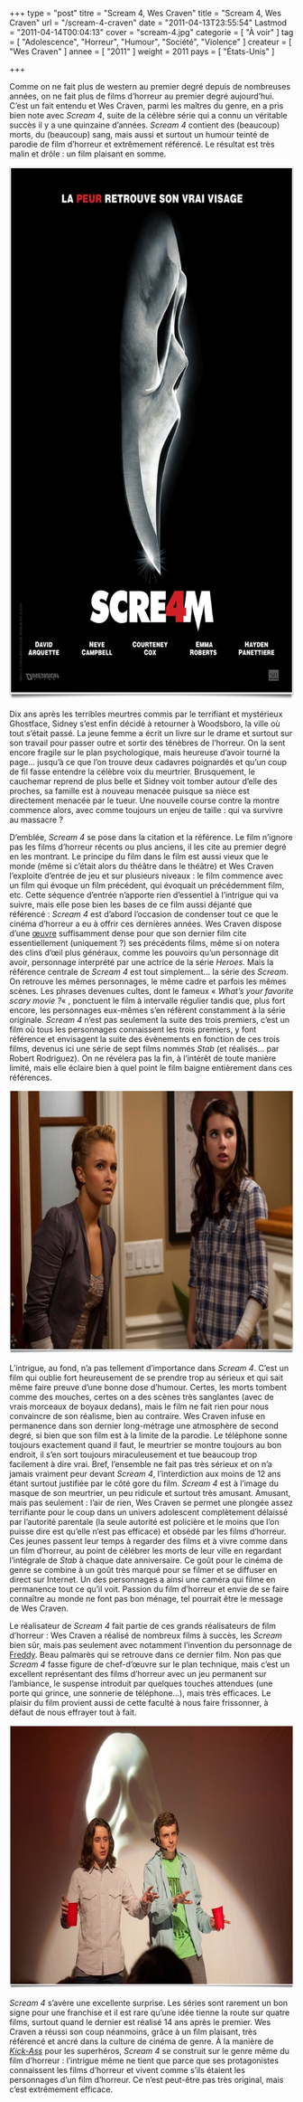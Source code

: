 +++
type = "post"
titre = "Scream 4, Wes Craven"
title = "Scream 4, Wes Craven"
url = "/scream-4-craven"
date = "2011-04-13T23:55:54"
Lastmod = "2011-04-14T00:04:13"
cover = "scream-4.jpg"
categorie = [ "À voir" ]
tag = [ "Adolescence", "Horreur", "Humour", "Société", "Violence" ]
createur = [ "Wes Craven" ]
annee = [ "2011" ]
weight = 2011
pays = [ "États-Unis" ]

+++

<p>Comme on ne fait plus de western au premier degré depuis de nombreuses années, on ne fait plus de films d&rsquo;horreur au premier degré aujourd&rsquo;hui. C&rsquo;est un fait entendu et Wes Craven, parmi les maîtres du genre, en a pris bien note avec <em>Scream 4</em>, suite de la célèbre série qui a connu un véritable succès il y a une quinzaine d&rsquo;années. <em>Scream 4</em> contient des (beaucoup) morts, du (beaucoup) sang, mais aussi et surtout un humour teinté de parodie de film d&rsquo;horreur et extrêmement référencé. Le résultat est très malin et drôle : un film plaisant en somme.</p>
<p><a href="http://www.allocine.fr/film/fichefilm_gen_cfilm=138196.html"> </a></p>
<p style="text-align: center;"><a href="http://www.allocine.fr/film/fichefilm_gen_cfilm=138196.html"></a></p>
<p><a href="http://www.allocine.fr/film/fichefilm_gen_cfilm=138196.html"></a></p>
<div style="text-align: center;"><img class="aligncenter" src="scream-4-wes-craven.jpeg" border="0" alt="Scream 4 wes craven" width="690" height="943" /></div>
<p>Dix ans après les terribles meurtres commis par le terrifiant et mystérieux Ghostface, Sidney s&rsquo;est enfin décidé à retourner à Woodsboro, la ville où tout s&rsquo;était passé. La jeune femme a écrit un livre sur le drame et surtout sur son travail pour passer outre et sortir des ténèbres de l&rsquo;horreur. On la sent encore fragile sur le plan psychologique, mais heureuse d&rsquo;avoir tourné la page… jusqu&rsquo;à ce que l&rsquo;on trouve deux cadavres poignardés et qu&rsquo;un coup de fil fasse entendre la célèbre voix du meurtrier. Brusquement, le cauchemar reprend de plus belle et Sidney voit tomber autour d&rsquo;elle des proches, sa famille est à nouveau menacée puisque sa nièce est directement menacée par le tueur. Une nouvelle course contre la montre commence alors, avec comme toujours un enjeu de taille : qui va survivre au massacre ?</p>
<p>D&rsquo;emblée, <em>Scream 4</em> se pose dans la citation et la référence. Le film n&rsquo;ignore pas les films d&rsquo;horreur récents ou plus anciens, il les cite au premier degré en les montrant. Le principe du film dans le film est aussi vieux que le monde (même si c&rsquo;était alors du théâtre dans le théâtre) et Wes Craven l&rsquo;exploite d&rsquo;entrée de jeu et sur plusieurs niveaux : le film commence avec un film qui évoque un film précédent, qui évoquait un précédemment film, etc. Cette séquence d&rsquo;entrée n&rsquo;apporte rien d&rsquo;essentiel à l&rsquo;intrigue qui va suivre, mais elle pose bien les bases de ce film aussi déjanté que référencé : <em>Scream 4</em> est d&rsquo;abord l&rsquo;occasion de condenser tout ce que le cinéma d&rsquo;horreur a eu à offrir ces dernières années. Wes Craven dispose d&rsquo;une <a href="http://en.wikipedia.org/wiki/Wes_Craven#Filmography">œuvre</a> suffisamment dense pour que son dernier film cite essentiellement (uniquement ?) ses précédents films, même si on notera des clins d&rsquo;œil plus généraux, comme les pouvoirs qu&rsquo;un personnage dit avoir, personnage interprété par une actrice de la série <em>Heroes</em>. Mais la référence centrale de <em>Scream 4</em> est tout simplement… la série des <em>Scream</em>. On retrouve les mêmes personnages, le même cadre et parfois les mêmes scènes. Les phrases devenues cultes, dont le fameux &laquo;&nbsp;<em>What&rsquo;s your favorite scary movie ?</em>&laquo;&nbsp;, ponctuent le film à intervalle régulier tandis que, plus fort encore, les personnages eux-mêmes s&rsquo;en réfèrent constamment à la série originale. <em>Scream 4</em> n&rsquo;est pas seulement la suite des trois premiers, c&rsquo;est un film où tous les personnages connaissent les trois premiers, y font référence et envisagent la suite des évènements en fonction de ces trois films, devenus ici une série de sept films nommés <em>Stab</em> (et réalisés… par Robert Rodriguez). On ne révélera pas la fin, à l&rsquo;intérêt de toute manière limité, mais elle éclaire bien à quel point le film baigne entièrement dans ces références.</p>
<div style="text-align: center;"><img class="aligncenter" src="craven-scream-4.jpeg" border="0" alt="Craven scream 4" width="690" height="466" /></div>
<p>L&rsquo;intrigue, au fond, n&rsquo;a pas tellement d&rsquo;importance dans <em>Scream 4</em>. C&rsquo;est un film qui oublie fort heureusement de se prendre trop au sérieux et qui sait même faire preuve d&rsquo;une bonne dose d&rsquo;humour. Certes, les morts tombent comme des mouches, certes on a des scènes très sanglantes (avec de vrais morceaux de boyaux dedans), mais le film ne fait rien pour nous convaincre de son réalisme, bien au contraire. Wes Craven infuse en permanence dans son dernier long-métrage une atmosphère de second degré, si bien que son film est à la limite de la parodie. Le téléphone sonne toujours exactement quand il faut, le meurtrier se montre toujours au bon endroit, il s&rsquo;en sort toujours miraculeusement et tue beaucoup trop facilement à dire vrai. Bref, l&rsquo;ensemble ne fait pas très sérieux et on n&rsquo;a jamais vraiment peur devant <em>Scream 4</em>, l&rsquo;interdiction aux moins de 12 ans étant surtout justifiée par le côté gore du film. <em>Scream 4</em> est à l&rsquo;image du masque de son meurtrier, un peu ridicule et surtout très amusant. Amusant, mais pas seulement : l&rsquo;air de rien, Wes Craven se permet une plongée assez terrifiante pour le coup dans un univers adolescent complètement délaissé par l&rsquo;autorité parentale (la seule autorité est policière et le moins que l&rsquo;on puisse dire est qu&rsquo;elle n&rsquo;est pas efficace) et obsédé par les films d&rsquo;horreur. Ces jeunes passent leur temps à regarder des films et à vivre comme dans un film d&rsquo;horreur, au point de célébrer les morts de leur ville en regardant l&rsquo;intégrale de <em>Stab</em> à chaque date anniversaire. Ce goût pour le cinéma de genre se combine à un goût très marqué pour se filmer et se diffuser en direct sur Internet. Un des personnages a ainsi une caméra qui filme en permanence tout ce qu&rsquo;il voit. Passion du film d&rsquo;horreur et envie de se faire connaître au monde ne font pas bon ménage, tel pourrait être le message de Wes Craven.</p>
<p>Le réalisateur de <em>Scream 4</em> fait partie de ces grands réalisateurs de film d&rsquo;horreur : Wes Craven a réalisé de nombreux films à succès, les <em>Scream</em> bien sûr, mais pas seulement avec notamment l&rsquo;invention du personnage de <a href="http://en.wikipedia.org/wiki/Freddy_Krueger">Freddy</a>. Beau palmarès qui se retrouve dans ce dernier film. Non pas que <em>Scream 4</em> fasse figure de chef-d&rsquo;œuvre sur le plan technique, mais c&rsquo;est un excellent représentant des films d&rsquo;horreur avec un jeu permanent sur l&rsquo;ambiance, le suspense introduit par quelques touches attendues (une porte qui grince, une sonnerie de téléphone…), mais très efficaces. Le plaisir du film provient aussi de cette faculté à nous faire frissonner, à défaut de nous effrayer tout à fait.</p>
<div style="text-align: center;"><img class="aligncenter" src="scream-4-craven.jpeg" border="0" alt="Scream 4 craven" width="690" height="466" /></div>
<p><em>Scream 4</em> s&rsquo;avère une excellente surprise. Les séries sont rarement un bon signe pour une franchise et il est rare qu&rsquo;une idée tienne la route sur quatre films, surtout quand le dernier est réalisé 14 ans après le premier. Wes Craven a réussi son coup néanmoins, grâce à un film plaisant, très référencé et ancré dans la culture de cinéma de genre. À la manière de <em><a href="/2010/03/29/kick-ass-vaughn/">Kick-Ass</a></em> pour les superhéros, <em>Scream 4</em> se construit sur le genre même du film d&rsquo;horreur : l&rsquo;intrigue même ne tient que parce que ses protagonistes connaissent les films d&rsquo;horreur et vivent comme s&rsquo;ils étaient les personnages d&rsquo;un film d&rsquo;horreur. Ce n&rsquo;est peut-être pas très original, mais c&rsquo;est extrêmement efficace.</p>

